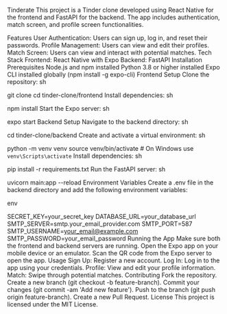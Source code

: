 Tinderate
This project is a Tinder clone developed using React Native for the frontend and FastAPI for the backend. The app includes authentication, match screen, and profile screen functionalities.

Features
User Authentication: Users can sign up, log in, and reset their passwords.
Profile Management: Users can view and edit their profiles.
Match Screen: Users can view and interact with potential matches.
Tech Stack
Frontend: React Native with Expo
Backend: FastAPI
Installation
Prerequisites
Node.js and npm installed
Python 3.8 or higher installed
Expo CLI installed globally (npm install -g expo-cli)
Frontend Setup
Clone the repository:
sh

git clone <your-repo-url>
cd tinder-clone/frontend
Install dependencies:
sh

npm install
Start the Expo server:
sh

expo start
Backend Setup
Navigate to the backend directory:
sh

cd tinder-clone/backend
Create and activate a virtual environment:
sh

python -m venv venv
source venv/bin/activate  # On Windows use `venv\Scripts\activate`
Install dependencies:
sh

pip install -r requirements.txt
Run the FastAPI server:
sh

uvicorn main:app --reload
Environment Variables
Create a .env file in the backend directory and add the following environment variables:

env

SECRET_KEY=your_secret_key
DATABASE_URL=your_database_url
SMTP_SERVER=smtp.your_email_provider.com
SMTP_PORT=587
SMTP_USERNAME=your_email@example.com
SMTP_PASSWORD=your_email_password
Running the App
Make sure both the frontend and backend servers are running.
Open the Expo app on your mobile device or an emulator.
Scan the QR code from the Expo server to open the app.
Usage
Sign Up: Register a new account.
Log In: Log in to the app using your credentials.
Profile: View and edit your profile information.
Match: Swipe through potential matches.
Contributing
Fork the repository.
Create a new branch (git checkout -b feature-branch).
Commit your changes (git commit -am 'Add new feature').
Push to the branch (git push origin feature-branch).
Create a new Pull Request.
License
This project is licensed under the MIT License.
